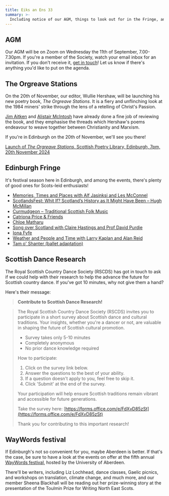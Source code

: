 ```yaml
---
title: Eiks an Ens 33
summary: >-
  Including notice of our AGM, things to look out for in the Fringe, and the WayWords festival.
---
```


## AGM

Our AGM will be on Zoom on Wednesday the 11th of September, 7.00-7.30pm. If you're a member of the
Society, watch your email inbox for an invitation. If you don't receive it,
[get in touch](mailto:lallans@hotmail.co.uk)! Let us know if there's anything you'd like to put on
the agenda.

## The Orgreave Stations

On the 20th of November, our editor, Wullie Hershaw, will be launching his new poetry book, _The
Orgreave Stations_. It is a fiery and unflinching look at the 1984 miners' strike through the lens
of a retelling of Christ's Passion.

[Jim Aitken](https://culturematters.org.uk/index.php/arts/poetry/item/4581-the-orgreave-stations-by-william-hershaw)
and
[Alistair McIntosh](https://culturematters.org.uk/index.php/arts/poetry/item/4602-a-powerful-work-of-scottish-working-class-liberation-theology-a-review-of-the-orgreave-stations)
have already done a fine job of reviewing the book, and they emphasise the threads which Hershaw's
poems endeavour to weave together between Christianity and Marxism.

If you're in Edinburgh on the 20th of November, we'll see you there!

[Launch of _The Orgreave Stations_, Scottish Poetry Library, Edinburgh, 7pm, 20th November 2024](https://www.eventbrite.co.uk/e/the-edinburgh-launch-of-the-orgreave-stations-by-william-hershaw-tickets-953488699367?aff=oddtdtcreator)

## Edinburgh Fringe

It's festival season here in Edinburgh, and among the events, there's plenty of good ones for
Scots-leid enthusiasts!

- [Memories, Times and Places with Alf Jasinksi and Les McConnel](https://firestationcreative.co.uk/event/memories-times-and-places)
- [ScotlandsFest: Whit If? Scotland’s History as It Might Have Been – Hugh McMillan](https://tickets.edfringe.com/whats-on/scotlandsfest-whit-if-scotland-s-history-as-it-might-have-been-hugh-mcmillan)
- [Curmudgeon – Traditional Scottish Folk Music](https://tickets.edfringe.com/whats-on/curmudgeon-traditional-scottish-folk-music)
- [Catriona Price & Friends](https://tickets.edfringe.com/whats-on/catriona-price-friends)
- [Chloe Matharu](https://tickets.edfringe.com/whats-on/chloe-matharu)
- [Song over Scotland with Claire Hastings and Prof David Purdie](https://tickets.edfringe.com/whats-on/song-over-scotland)
- [Iona Fyfe](https://tickets.edfringe.com/whats-on/iona-fyfe)
- [Weather and People and Time with Larry Kaplan and Alan Reid](https://tickets.edfringe.com/whats-on/weather-and-people-and-time)
- [Tam o' Shanter (ballet adaptation)](https://tickets.edfringe.com/whats-on/tam-o-shanter)

## Scottish Dance Research

The Royal Scottish Country Dance Society (RSCDS) has got in touch to ask if we could help with their
research to help the advance the future for Scottish country dance. If you've got 10 minutes, why
not give them a hand?

Here's their message:

> **Contribute to Scottish Dance Research!**

> The Royal Scottish Country Dance Society (RSCDS) invites you to participate in a short survey
> about Scottish dance and cultural traditions. Your insights, whether you're a dancer or not, are
> valuable in shaping the future of Scottish cultural promotion.
>
> - Survey takes only 5-10 minutes
> - Completely anonymous
> - No prior dance knowledge required
>
> How to participate:
>
> 1. Click on the survey link below.
> 2. Answer the questions to the best of your ability.
> 3. If a question doesn't apply to you, feel free to skip it.
> 4. Click 'Submit' at the end of the survey.
>
> Your participation will help ensure Scottish traditions remain vibrant and accessible for future
> generations.
>
> Take the survey here:
> [https://forms.office.com/e/FdXvD85zSt](https://forms.office.com/e/FdXvD85zSt)
>
> Thank you for contributing to this important research!

## WayWords festival

If Edinburgh's not so convenient for you, maybe Aberdeen is better. If that's the case, be sure to
have a look at the events on offer at the fifth annual
[WayWords festival](https://www.waywordfestival.com), hosted by the University of Aberdeen.

There'll be writers, including Liz Lochhead, dance classes, Gaelic picnics, and workshops on
translation, climate change, and much more, and our member Sheena Blackhall will be reading out her
prize-winning story at the presentation of the Toulmin Prize for Writing North East Scots.
